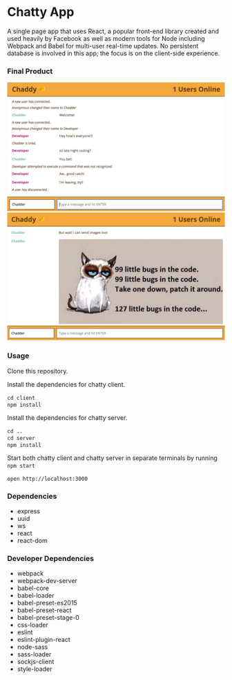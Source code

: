 Chatty App
=====================

A single page app that uses React, a popular front-end library created and used heavily by Facebook as well as modern tools for Node including Webpack and Babel for multi-user real-time updates. No persistent database is involved in this app; the focus is on the client-side experience.

### Final Product

![Chatty App 1](https://github.com/chadder04/chatty-app/blob/master/docs/chatty-app-1.png)
![Chatty App 2](https://github.com/chadder04/chatty-app/blob/master/docs/chatty-app-2.png)

### Usage

Clone this repository. 

Install the dependencies for chatty client.

```
cd client
npm install
```

Install the dependencies for chatty server.
```
cd ..
cd server
npm install
```

Start both chatty client and chatty server in separate terminals by running `npm start`

```
open http://localhost:3000
```


### Dependencies

* express
* uuid
* ws
* react
* react-dom

### Developer Dependencies

* webpack
* webpack-dev-server
* babel-core
* babel-loader
* babel-preset-es2015
* babel-preset-react
* babel-preset-stage-0
* css-loader
* eslint
* eslint-plugin-react
* node-sass
* sass-loader
* sockjs-client
* style-loader

